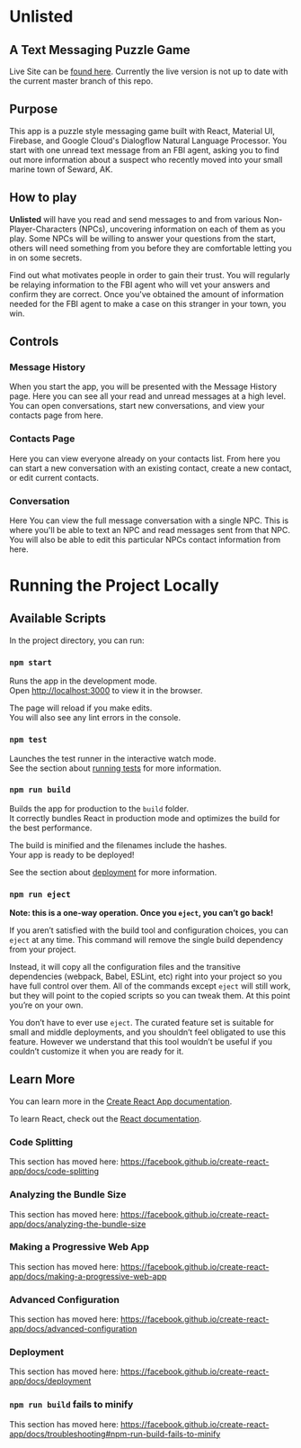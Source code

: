 # Unlisted
## A Text Messaging Puzzle Game

Live Site can be [found here](https://deathbyboxes.github.io). Currently the live version is not up to date with the current master branch of this repo. 

## Purpose
This app is a puzzle style messaging game built with React, Material UI, Firebase, and Google Cloud's Dialogflow Natural Language Processor. You start with one unread text message from an FBI agent, asking you to find out more information about a suspect who recently moved into your small marine town of Seward, AK.

## How to play
**Unlisted** will have you read and send messages to and from various Non-Player-Characters (NPCs), uncovering information on each of them as you play. Some NPCs will be willing to answer your questions from the start, others will need something from you before they are comfortable letting you in on some secrets. 

Find out what motivates people in order to gain their trust. You will regularly be relaying information to the FBI agent who will vet your answers and confirm they are correct. Once you've obtained the amount of information needed for the FBI agent to make a case on this stranger in your town, you win.

## Controls

### Message History
When you start the app, you will be presented with the Message History page. Here you can see all your read and unread messages at a high level. You can open conversations, start new conversations, and view your contacts page from here.

### Contacts Page
Here you can view everyone already on your contacts list. From here you can start a new conversation with an existing contact, create a new contact, or edit current contacts.

### Conversation
Here You can view the full message conversation with a single NPC. This is where you'll be able to text an NPC and read messages sent from that NPC. You will also be able to edit this particular NPCs contact information from here.

# Running the Project Locally

## Available Scripts

In the project directory, you can run:

### `npm start`

Runs the app in the development mode.<br />
Open [http://localhost:3000](http://localhost:3000) to view it in the browser.

The page will reload if you make edits.<br />
You will also see any lint errors in the console.

### `npm test`

Launches the test runner in the interactive watch mode.<br />
See the section about [running tests](https://facebook.github.io/create-react-app/docs/running-tests) for more information.

### `npm run build`

Builds the app for production to the `build` folder.<br />
It correctly bundles React in production mode and optimizes the build for the best performance.

The build is minified and the filenames include the hashes.<br />
Your app is ready to be deployed!

See the section about [deployment](https://facebook.github.io/create-react-app/docs/deployment) for more information.

### `npm run eject`

**Note: this is a one-way operation. Once you `eject`, you can’t go back!**

If you aren’t satisfied with the build tool and configuration choices, you can `eject` at any time. This command will remove the single build dependency from your project.

Instead, it will copy all the configuration files and the transitive dependencies (webpack, Babel, ESLint, etc) right into your project so you have full control over them. All of the commands except `eject` will still work, but they will point to the copied scripts so you can tweak them. At this point you’re on your own.

You don’t have to ever use `eject`. The curated feature set is suitable for small and middle deployments, and you shouldn’t feel obligated to use this feature. However we understand that this tool wouldn’t be useful if you couldn’t customize it when you are ready for it.

## Learn More

You can learn more in the [Create React App documentation](https://facebook.github.io/create-react-app/docs/getting-started).

To learn React, check out the [React documentation](https://reactjs.org/).

### Code Splitting

This section has moved here: https://facebook.github.io/create-react-app/docs/code-splitting

### Analyzing the Bundle Size

This section has moved here: https://facebook.github.io/create-react-app/docs/analyzing-the-bundle-size

### Making a Progressive Web App

This section has moved here: https://facebook.github.io/create-react-app/docs/making-a-progressive-web-app

### Advanced Configuration

This section has moved here: https://facebook.github.io/create-react-app/docs/advanced-configuration

### Deployment

This section has moved here: https://facebook.github.io/create-react-app/docs/deployment

### `npm run build` fails to minify

This section has moved here: https://facebook.github.io/create-react-app/docs/troubleshooting#npm-run-build-fails-to-minify
